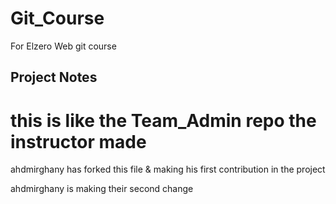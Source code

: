 # Git_Course
For Elzero Web git course

## Project Notes
# this is like the Team_Admin repo the instructor made
ahdmirghany has forked this file & making his first contribution in the project

ahdmirghany is making their second change


